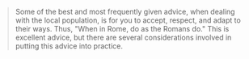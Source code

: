 > Some of the best and most frequently given advice, when dealing with the local population, is for you to accept, respect, and adapt to their ways. Thus, "When in Rome, do as the Romans do." This is excellent advice, but there are several considerations involved in putting this advice into practice.
